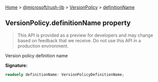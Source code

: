 [Home](./index) &gt; [@microsoft/rush-lib](./rush-lib.md) &gt; [VersionPolicy](./rush-lib.versionpolicy.md) &gt; [definitionName](./rush-lib.versionpolicy.definitionname.md)

## VersionPolicy.definitionName property

> This API is provided as a preview for developers and may change based on feedback that we receive. Do not use this API in a production environment.
> 

Version policy definition name

<b>Signature:</b>

```typescript
readonly definitionName: VersionPolicyDefinitionName;
```
